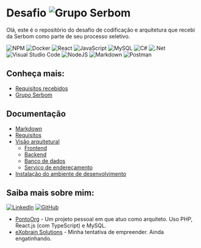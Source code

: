 # Desafio ![Grupo Serbom](https://gruposerbom.com.br/wp-content/uploads/elementor/thumbs/Logo-Grupo-Serbom-per6qbsxueuf8h0iiocnzd70s31osvp3jd4u2p5se8.webp)

Olá, este é o repositório do desafio de codificação e arquitetura que recebi da Serbom como parte de seu processo seletivo.

![NPM](https://img.shields.io/badge/NPM-%23CB3837.svg?style=for-the-badge&logo=npm&logoColor=white) ![Docker](https://img.shields.io/badge/docker-%230db7ed.svg?style=for-the-badge&logo=docker&logoColor=white) ![React](https://img.shields.io/badge/react-%2320232a.svg?style=for-the-badge&logo=react&logoColor=%2361DAFB) ![JavaScript](https://img.shields.io/badge/javascript-%23323330.svg?style=for-the-badge&logo=javascript&logoColor=%23F7DF1E) ![MySQL](https://img.shields.io/badge/mysql-4479A1.svg?style=for-the-badge&logo=mysql&logoColor=white) ![C#](https://img.shields.io/badge/c%23-%23239120.svg?style=for-the-badge&logo=csharp&logoColor=white) ![.Net](https://img.shields.io/badge/.NET-5C2D91?style=for-the-badge&logo=.net&logoColor=white) ![Visual Studio Code](https://img.shields.io/badge/Visual%20Studio%20Code-0078d7.svg?style=for-the-badge&logo=visual-studio-code&logoColor=white) ![NodeJS](https://img.shields.io/badge/node.js-6DA55F?style=for-the-badge&logo=node.js&logoColor=white) ![Markdown](https://img.shields.io/badge/markdown-%23000000.svg?style=for-the-badge&logo=markdown&logoColor=white) ![Postman](https://img.shields.io/badge/Postman-FF6C37?style=for-the-badge&logo=postman&logoColor=white)

## Conheça mais:

- [Requisitos recebidos](doc/requirements.md)
- [Grupo Serbom](https://gruposerbom.com.br)

## Documentação

- [Markdown](doc/markdown.md)
- [Requisitos](doc/requirements.md)
- [Visão arquitetural](doc/arquitetura.md)
  - [Frontend](doc/frontend.md)
  - [Backend](doc/backend.md)
  - [Banco de dados](doc/bd.md)
  - [Serviço de endereçamento](doc/cep.md)
- [Instalação do ambiente de desenvolvimento](doc/install.md)

## Saiba mais sobre mim:

[![LinkedIn](https://img.shields.io/badge/linkedin-%230077B5.svg?style=for-the-badge&logo=linkedin&logoColor=white)](https://www.linkedin.com/in/mauriciomoura/) [![GitHub](https://img.shields.io/badge/github-%23121011.svg?style=for-the-badge&logo=github&logoColor=white)](https://github.com/Porantim)

- [PontoOrg](https://github.com/Porantim/PontoOrg) - Um projeto pessoal em que atuo como arquiteto. Uso PHP, React.js (com TypeScript) e MySQL.
- [eXobrain Solutions](https://exobrain.com.br) - Minha tentativa de empreender. Ainda engatinhando.
